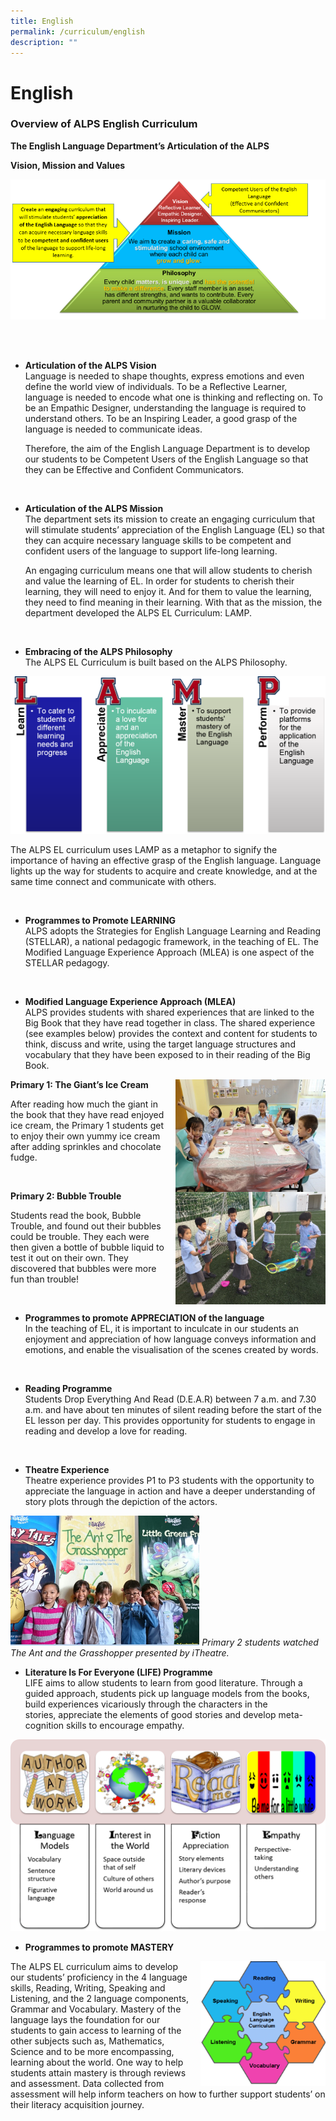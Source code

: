 ```yaml
---
title: English
permalink: /curriculum/english
description: ""
---
```

# **English**

### Overview of ALPS English Curriculum

**The English Language Department’s Articulation of the ALPS** 

**Vision, Mission and Values**

![](/images/EL1.png)

<br>
<br>

*   **Articulation of the ALPS Vision**     
Language is needed to shape thoughts, express emotions and even define the world view of individuals. To be a Reflective Learner, language is needed to encode what one is thinking and reflecting on. To be an Empathic Designer, understanding the language is required to understand others. To be an Inspiring Leader, a good grasp of the language is needed to communicate ideas. 
				
	Therefore, the aim of the English Language Department is to develop our students to be Competent Users of the English Language so that they can be Effective and Confident Communicators. 

<br>

*   **Articulation of the ALPS Mission**      
The department sets its mission to create an engaging curriculum that will stimulate students’ appreciation of the English Language (EL) so that they can acquire necessary language skills to be competent and confident users of the language to support life-long learning. 

	An engaging curriculum means one that will allow students to cherish and value the learning of EL. In order for students to cherish their learning, they will need to enjoy it. And for them to value the learning, they need to find meaning in their learning. With that as the mission, the department developed the ALPS EL Curriculum: LAMP.

 <br>

*   **Embracing of the ALPS Philosophy**      
The ALPS EL Curriculum is built based on the ALPS Philosophy.

![](/images/EL2.png)

The ALPS EL curriculum uses LAMP as a metaphor to signify the importance of having an effective grasp of the English language. Language lights up the way for students to acquire and create knowledge, and at the same time connect and communicate with others.

<br>

*   **Programmes to Promote LEARNING**     
ALPS adopts the Strategies for English Language Learning and Reading (STELLAR), a national pedagogic framework, in the teaching of EL. The Modified Language Experience Approach (MLEA) is one aspect of the STELLAR pedagogy. 

<br>  

*   **Modified Language Experience Approach (MLEA)**      
ALPS provides students with shared experiences that are linked to the Big Book that they have read together in class. The shared experience (see examples below) provides the context and content for students to think, discuss and write, using the target language structures and vocabulary that they have been exposed to in their reading of the Big Book.

<img src="/images/EL3.jpg" style="width:240px;height:180px;margin-left:15px;" align = "right">

**Primary 1: The Giant’s Ice Cream**

After reading how much the giant in the book that they have read enjoyed ice cream, the Primary 1 students get to enjoy their own yummy ice cream after adding sprinkles and chocolate fudge.

<br>

<img src="/images/EL4.jpg" style="width:240px;height:180px;margin-left:15px;" align = "right">

**Primary 2: Bubble Trouble**  

Students read the book, Bubble Trouble, and found out their bubbles could be trouble. They each were then given a bottle of bubble liquid to test it out on their own. They discovered that bubbles were more fun than trouble!

<br>

*   **Programmes to promote APPRECIATION of the language**  
In the teaching of EL, it is important to inculcate in our students an enjoyment and appreciation of how language conveys information and emotions, and enable the visualisation of the scenes created by words.

<br>

*   **Reading Programme**   
Students Drop Everything And Read (D.E.A.R) between 7 a.m. and 7.30 a.m. and have about ten minutes of silent reading before the start of the EL lesson per day. This provides opportunity for students to engage in reading and develop a love for reading. 

<br>

*   **Theatre Experience**  
Theatre experience provides P1 to P3 students with the opportunity to appreciate the language in action and have a deeper understanding of story plots through the depiction of the actors.

<img src="/images/EL3.png" 
     style="width:60%">
_Primary 2 students watched The Ant and the Grasshopper presented by iTheatre._

*   **Literature Is For Everyone (LIFE) Programme**  
LIFE aims to allow students to learn from good literature. Through a guided approach, students pick up language models from the books, build experiences vicariously through the characters in the stories, appreciate the elements of good stories and develop meta-cognition skills to encourage empathy.

![](/images/EL4.png)

*   **Programmes to promote MASTERY**

<img src="/images/EL5.png" style="width:200px;height:200px;margin-left:15px;" align = "right">
The ALPS EL curriculum aims to develop our students’ proficiency in the 4 language skills, Reading, Writing, Speaking and Listening, and the 2 language components, Grammar and Vocabulary. Mastery of the language lays the foundation for our students to gain access to learning of the other subjects such as, Mathematics, Science and to be more encompassing, learning about the world. One way to help students attain mastery is through reviews and assessment. Data collected from assessment will help inform teachers on how to further support students’ on their literacy acquisition journey.

